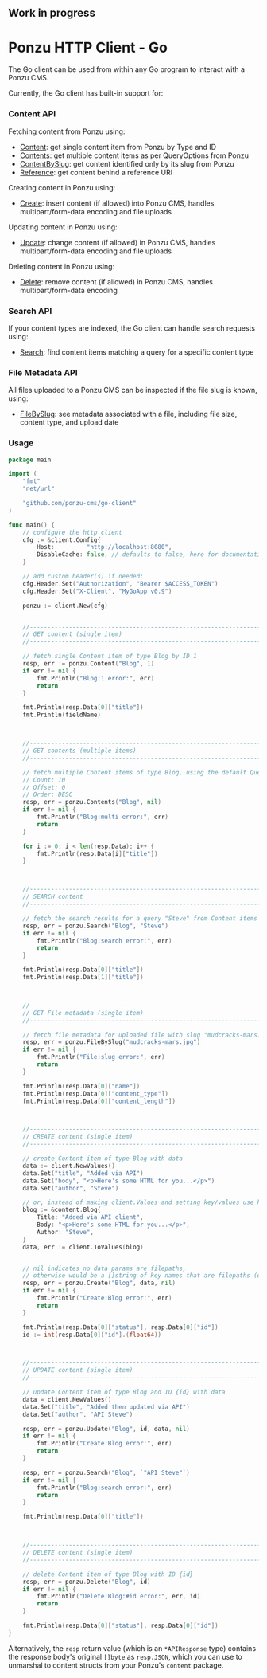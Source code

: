 ## Work in progress

# Ponzu HTTP Client - Go

The Go client can be used from within any Go program to interact with a Ponzu CMS.

Currently, the Go client has built-in support for:

### Content API
Fetching content from Ponzu using:
- [Content](https://godoc.org/github.com/ponzu-cms/go-client#Client.Content): get single content item from Ponzu by Type and ID
- [Contents](https://godoc.org/github.com/ponzu-cms/go-client#Client.Contents): get multiple content items as per QueryOptions from Ponzu
- [ContentBySlug](https://godoc.org/github.com/ponzu-cms/go-client#Client.ContentBySlug): get content identified only by its slug from Ponzu
- [Reference](https://godoc.org/github.com/ponzu-cms/go-client#Client.Reference): get content behind a reference URI

Creating content in Ponzu using:
- [Create](https://godoc.org/github.com/ponzu-cms/go-client#Client.Create): insert content (if allowed) into Ponzu CMS, handles multipart/form-data
encoding and file uploads

Updating content in Ponzu using:
- [Update](https://godoc.org/github.com/ponzu-cms/go-client#Client.Update): change content (if allowed) in Ponzu CMS, handles multipart/form-data
encoding and file uploads

Deleting content in Ponzu using:
- [Delete](https://godoc.org/github.com/ponzu-cms/go-client#Client.Delete): remove content (if allowed) in Ponzu CMS, handles multipart/form-data
encoding

### Search API
If your content types are indexed, the Go client can handle search requests using:
- [Search](https://godoc.org/github.com/ponzu-cms/go-client#Client.Search): find content items matching a query for a specific content type

### File Metadata API
All files uploaded to a Ponzu CMS can be inspected if the file slug is known, using:
- [FileBySlug](https://godoc.org/github.com/ponzu-cms/go-client#Client.FileBySlug): see metadata associated with a file, including file size, content type,
and upload date

### Usage
```go
package main

import (
	"fmt"
	"net/url"

	"github.com/ponzu-cms/go-client"
)

func main() {
    // configure the http client
    cfg := &client.Config{
        Host:         "http://localhost:8080",
        DisableCache: false, // defaults to false, here for documentation
    }

    // add custom header(s) if needed:
    cfg.Header.Set("Authorization", "Bearer $ACCESS_TOKEN")
    cfg.Header.Set("X-Client", "MyGoApp v0.9")

    ponzu := client.New(cfg)


    //------------------------------------------------------------------
    // GET content (single item)
    //------------------------------------------------------------------

    // fetch single Content item of type Blog by ID 1
    resp, err := ponzu.Content("Blog", 1)
    if err != nil {
        fmt.Println("Blog:1 error:", err)
        return
    }

    fmt.Println(resp.Data[0]["title"])
	fmt.Println(fieldName)



    //------------------------------------------------------------------
    // GET contents (multiple items)
    //------------------------------------------------------------------

    // fetch multiple Content items of type Blog, using the default QueryOptions
    // Count: 10
    // Offset: 0
    // Order: DESC
    resp, err = ponzu.Contents("Blog", nil)
    if err != nil {
        fmt.Println("Blog:multi error:", err)
        return
    }

    for i := 0; i < len(resp.Data); i++ {
        fmt.Println(resp.Data[i]["title"])
    }



    //------------------------------------------------------------------
    // SEARCH content
    //------------------------------------------------------------------

    // fetch the search results for a query "Steve" from Content items of type Blog
    resp, err = ponzu.Search("Blog", "Steve")
    if err != nil {
        fmt.Println("Blog:search error:", err)
        return
    }

    fmt.Println(resp.Data[0]["title"])
    fmt.Println(resp.Data[1]["title"])



    //------------------------------------------------------------------
    // GET File metadata (single item)
    //------------------------------------------------------------------

    // fetch file metadata for uploaded file with slug "mudcracks-mars.jpg" (slug is normalized filename)
    resp, err = ponzu.FileBySlug("mudcracks-mars.jpg")
    if err != nil {
        fmt.Println("File:slug error:", err)
        return
    }

    fmt.Println(resp.Data[0]["name"])
    fmt.Println(resp.Data[0]["content_type"])
    fmt.Println(resp.Data[0]["content_length"])



    //------------------------------------------------------------------
    // CREATE content (single item)
    //------------------------------------------------------------------

    // create Content item of type Blog with data
    data := client.NewValues()
    data.Set("title", "Added via API")
    data.Set("body", "<p>Here's some HTML for you...</p>")
    data.Set("author", "Steve")

    // or, instead of making client.Values and setting key/values use helper func:
    blog := &content.Blog{
        Title: "Added via API client",
        Body: "<p>Here's some HTML for you...</p>",
        Author: "Steve",
    }
    data, err := client.ToValues(blog)


    // nil indicates no data params are filepaths, 
    // otherwise would be a []string of key names that are filepaths (docs coming)
    resp, err = ponzu.Create("Blog", data, nil)
    if err != nil {
        fmt.Println("Create:Blog error:", err)
        return
    }

    fmt.Println(resp.Data[0]["status"], resp.Data[0]["id"])
    id := int(resp.Data[0]["id"].(float64))



    //------------------------------------------------------------------
    // UPDATE content (single item)
    //------------------------------------------------------------------

    // update Content item of type Blog and ID {id} with data
    data = client.NewValues()
    data.Set("title", "Added then updated via API")
    data.Set("author", "API Steve")

    resp, err = ponzu.Update("Blog", id, data, nil)
    if err != nil {
        fmt.Println("Create:Blog error:", err)
        return
    }

    resp, err = ponzu.Search("Blog", `"API Steve"`)
    if err != nil {
        fmt.Println("Blog:search error:", err)
        return
    }

    fmt.Println(resp.Data[0]["title"])



    //------------------------------------------------------------------
    // DELETE content (single item)
    //------------------------------------------------------------------

    // delete Content item of type Blog with ID {id}
    resp, err = ponzu.Delete("Blog", id)
    if err != nil {
        fmt.Println("Delete:Blog:#id error:", err, id)
        return
    }

    fmt.Println(resp.Data[0]["status"], resp.Data[0]["id"])
}

```

Alternatively, the `resp` return value (which is an `*APIResponse` type) contains the response body's original
`[]byte` as `resp.JSON`, which you can use to unmarshal to content structs from
your Ponzu's `content` package.
